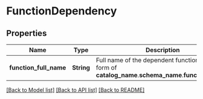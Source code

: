 # FunctionDependency

## Properties

Name | Type | Description | Notes
------------ | ------------- | ------------- | -------------
**function_full_name** | **String** | Full name of the dependent function, in the form of __catalog_name__.__schema_name__.__function_name__. | 

[[Back to Model list]](../README.md#documentation-for-models) [[Back to API list]](../README.md#documentation-for-api-endpoints) [[Back to README]](../README.md)


